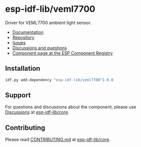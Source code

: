 # esp-idf-lib/veml7700

Driver for VEML7700 ambient light sensor.

* [Documentation](https://esp-idf-lib.github.io/veml7700/)
* [Repository](https://github.com/esp-idf-lib/veml7700)
* [Issues](https://github.com/esp-idf-lib/veml7700/issues)
* [Discussions and questions](https://github.com/esp-idf-lib/core/discussions)
* [Component page at the ESP Component Registry](https://components.espressif.com/components/esp-idf-lib/veml7700)

## Installation

```sh
idf.py add-dependency "esp-idf-lib/veml7700^1.0.0
```

## Support

For questions and discussions about the component, please use
[Discussions](https://github.com/esp-idf-lib/core/discussions)
at [esp-idf-lib/core](https://github.com/esp-idf-lib/core).

## Contributing

Please read [CONTRIBUTING.md](https://github.com/esp-idf-lib/core/blob/main/CONTRIBUTING.md)
at [esp-idf-lib/core](https://github.com/esp-idf-lib/core).
